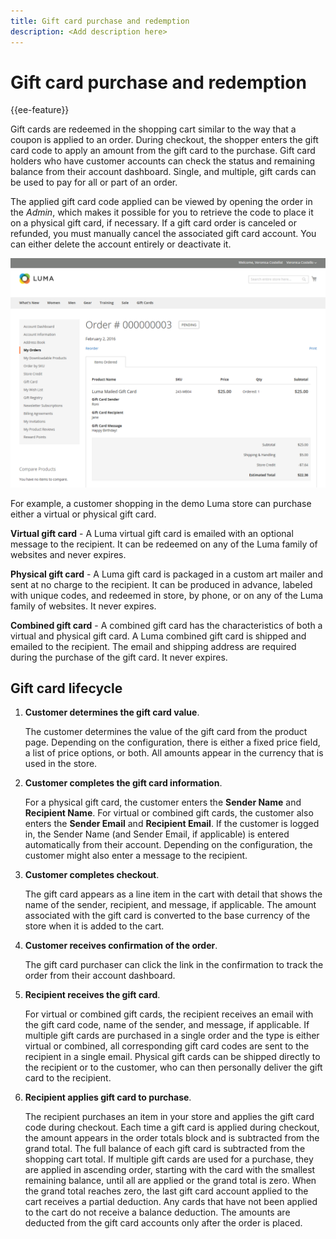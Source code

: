 ```yaml
---
title: Gift card purchase and redemption
description: <Add description here>
---
```

# Gift card purchase and redemption

{{ee-feature}}

Gift cards are redeemed in the shopping cart similar to the way that a coupon is applied to an order. During checkout, the shopper enters the gift card code to apply an amount from the gift card to the purchase. Gift card holders who have customer accounts can check the status and remaining balance from their account dashboard. Single, and multiple, gift cards can be used to pay for all or part of an order.

The applied gift card code applied can be viewed by opening the order in the _Admin_, which makes it possible for you to retrieve the code to place it on a physical gift card, if necessary. If a gift card order is canceled or refunded, you must manually cancel the associated gift card account. You can either delete the account entirely or deactivate it.

![Gift Card Detail in Cart](./assets/storefront-gift-card-order-customer-account.png)<!-- zoom -->

For example, a customer shopping in the demo Luma store can purchase either a virtual or physical gift card.

**Virtual gift card** - A Luma virtual gift card is emailed with an optional message to the recipient. It can be redeemed on any of the Luma family of websites and never expires.

**Physical gift card** - A Luma gift card is packaged in a custom art mailer and sent at no charge to the recipient. It can be produced in advance, labeled with unique codes, and redeemed in store, by phone, or on any of the Luma family of websites. It never expires.

**Combined gift card** - A combined gift card has the characteristics of both a virtual and physical gift card. A Luma combined gift card is shipped and emailed to the recipient. The email and shipping address are required during the purchase of the gift card. It never expires.

## Gift card lifecycle

1. **Customer determines the gift card value**. 

   The customer determines the value of the gift card from the product page. Depending on the configuration, there is either a fixed price field, a list of price options, or both. All amounts appear in the currency that is used in the store.

1. **Customer completes the gift card information**.

   For a physical gift card, the customer enters the **Sender Name** and **Recipient Name**. For virtual or combined gift cards, the customer also enters the **Sender Email** and **Recipient Email**. If the customer is logged in, the Sender Name (and Sender Email, if applicable) is entered automatically from their account. Depending on the configuration, the customer might also enter a message to the recipient.

1. **Customer completes checkout**.

   The gift card appears as a line item in the cart with detail that shows the name of the sender, recipient, and message, if applicable. The amount associated with the gift card is converted to the base currency of the store when it is added to the cart.

1. **Customer receives confirmation of the order**.

   The gift card purchaser can click the link in the confirmation to track the order from their account dashboard.

1. **Recipient receives the gift card**.

   For virtual or combined gift cards, the recipient receives an email with the gift card code, name of the sender, and message, if applicable. If multiple gift cards are purchased in a single order and the type is either virtual or combined, all corresponding gift card codes are sent to the recipient in a single email. Physical gift cards can be shipped directly to the recipient or to the customer, who can then personally deliver the gift card to the recipient.

1. **Recipient applies gift card to purchase**.

   The recipient purchases an item in your store and applies the gift card code during checkout. Each time a gift card is applied during checkout, the amount appears in the order totals block and is subtracted from the grand total. The full balance of each gift card is subtracted from the shopping cart total. If multiple gift cards are used for a purchase, they are applied in ascending order, starting with the card with the smallest remaining balance, until all are applied or the grand total is zero. When the grand total reaches zero, the last gift card account applied to the cart receives a partial deduction. Any cards that have not been applied to the cart do not receive a balance deduction. The amounts are deducted from the gift card accounts only after the order is placed.
